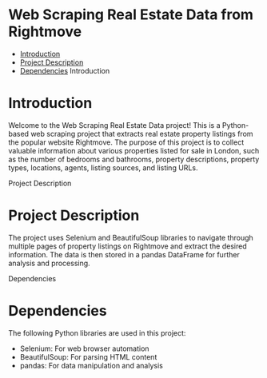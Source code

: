 # Web Scraping Real Estate Data from Rightmove
* [Introduction](#intro)
* [Project Description](#DESCR)
* [Dependencies](#depd)
<a name = intro> Introduction </a>
# Introduction
Welcome to the Web Scraping Real Estate Data project! This is a Python-based web scraping project that extracts real estate property listings from the popular website Rightmove. The purpose of this project is to collect valuable information about various properties listed for sale in London, such as the number of bedrooms and bathrooms, property descriptions, property types, locations, agents, listing sources, and listing URLs.

<a name = DESCR> Project Description </a>
# Project Description
The project uses Selenium and BeautifulSoup libraries to navigate through multiple pages of property listings on Rightmove and extract the desired information. The data is then stored in a pandas DataFrame for further analysis and processing.

<a name = depd> Dependencies </a>
# Dependencies
The following Python libraries are used in this project:

* Selenium: For web browser automation
* BeautifulSoup: For parsing HTML content
* pandas: For data manipulation and analysis
